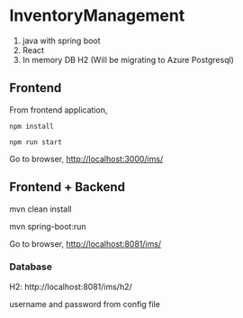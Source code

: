 # InventoryManagement

1. java with spring boot
2. React 
3. In memory DB H2 (Will be migrating to Azure Postgresql)



## Frontend
From frontend application, 

`npm install`

`npm run start`


Go to browser,   [http://localhost:3000/ims/ ](http://localhost:3000/ims/)



## Frontend + Backend

mvn clean install

mvn spring-boot:run

Go to browser, [http://localhost:8081/ims/](http://localhost:8081/ims/)



### Database

H2: http://localhost:8081/ims/h2/

username and password from config file